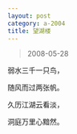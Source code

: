 ```yaml
---
layout: post
category: a-2004
title: 望湖楼
---
```


> 2008-05-28

弱水三千一只鸟，

随风而过两张帆。

久历江湖云看淡，

洞庭万里心黯然。